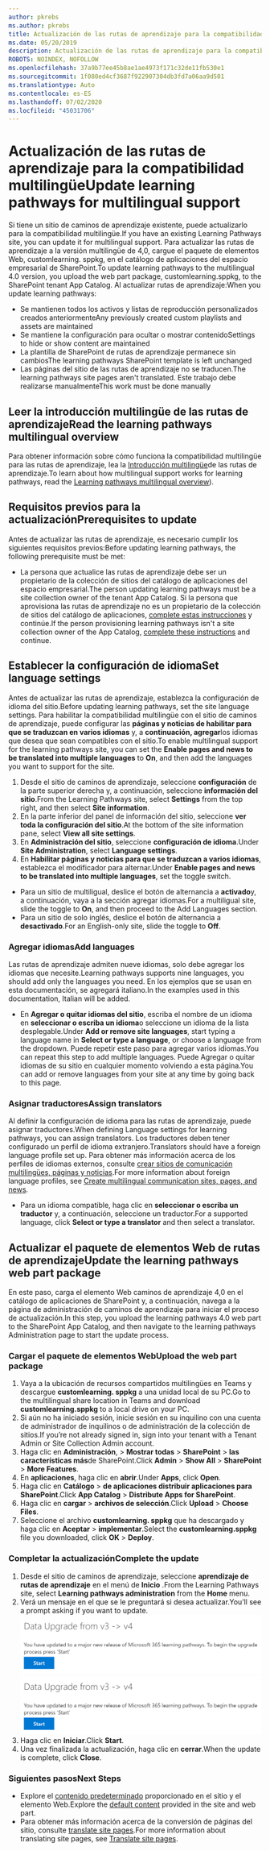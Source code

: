 ```yaml
---
author: pkrebs
ms.author: pkrebs
title: Actualización de las rutas de aprendizaje para la compatibilidad multilingüe
ms.date: 05/20/2019
description: Actualización de las rutas de aprendizaje para la compatibilidad multilingüe
ROBOTS: NOINDEX, NOFOLLOW
ms.openlocfilehash: 37a9b77ee45b8ae1ae4973f171c32de11fb530e1
ms.sourcegitcommit: 1f080ed4cf3687f922907304db3fd7a06aa9d501
ms.translationtype: Auto
ms.contentlocale: es-ES
ms.lasthandoff: 07/02/2020
ms.locfileid: "45031706"
---
```

# <a name="update-learning-pathways-for-multilingual-support"></a><span data-ttu-id="f94db-103">Actualización de las rutas de aprendizaje para la compatibilidad multilingüe</span><span class="sxs-lookup"><span data-stu-id="f94db-103">Update learning pathways for multilingual support</span></span>
<span data-ttu-id="f94db-104">Si tiene un sitio de caminos de aprendizaje existente, puede actualizarlo para la compatibilidad multilingüe.</span><span class="sxs-lookup"><span data-stu-id="f94db-104">If you have an existing Learning Pathways site, you can update it for multilingual support.</span></span> <span data-ttu-id="f94db-105">Para actualizar las rutas de aprendizaje a la versión multilingüe de 4,0, cargue el paquete de elementos Web, customlearning. sppkg, en el catálogo de aplicaciones del espacio empresarial de SharePoint.</span><span class="sxs-lookup"><span data-stu-id="f94db-105">To update learning pathways to the multilingual 4.0 version, you upload the web part package, customlearning.sppkg, to the SharePoint tenant App Catalog.</span></span> <span data-ttu-id="f94db-106">Al actualizar rutas de aprendizaje:</span><span class="sxs-lookup"><span data-stu-id="f94db-106">When you update learning pathways:</span></span>  

- <span data-ttu-id="f94db-107">Se mantienen todos los activos y listas de reproducción personalizados creados anteriormente</span><span class="sxs-lookup"><span data-stu-id="f94db-107">Any previously created custom playlists and assets are maintained</span></span>
- <span data-ttu-id="f94db-108">Se mantiene la configuración para ocultar o mostrar contenido</span><span class="sxs-lookup"><span data-stu-id="f94db-108">Settings to hide or show content are maintained</span></span>
- <span data-ttu-id="f94db-109">La plantilla de SharePoint de rutas de aprendizaje permanece sin cambios</span><span class="sxs-lookup"><span data-stu-id="f94db-109">The learning pathways SharePoint template is left unchanged</span></span>
- <span data-ttu-id="f94db-110">Las páginas del sitio de las rutas de aprendizaje no se traducen.</span><span class="sxs-lookup"><span data-stu-id="f94db-110">The learning pathways site pages aren't translated.</span></span> <span data-ttu-id="f94db-111">Este trabajo debe realizarse manualmente</span><span class="sxs-lookup"><span data-stu-id="f94db-111">This work must be done manually</span></span>

## <a name="read-the-learning-pathways-multilingual-overview"></a><span data-ttu-id="f94db-112">Leer la introducción multilingüe de las rutas de aprendizaje</span><span class="sxs-lookup"><span data-stu-id="f94db-112">Read the learning pathways multilingual overview</span></span>
<span data-ttu-id="f94db-113">Para obtener información sobre cómo funciona la compatibilidad multilingüe para las rutas de aprendizaje, lea la [Introducción multilingüe](custom_overview_ml.md)de las rutas de aprendizaje.</span><span class="sxs-lookup"><span data-stu-id="f94db-113">To learn about how multilingual support works for learning pathways, read the [Learning pathways multilingual overview](custom_overview_ml.md)).</span></span> 

## <a name="prerequisites-to-update"></a><span data-ttu-id="f94db-114">Requisitos previos para la actualización</span><span class="sxs-lookup"><span data-stu-id="f94db-114">Prerequisites to update</span></span>
<span data-ttu-id="f94db-115">Antes de actualizar las rutas de aprendizaje, es necesario cumplir los siguientes requisitos previos:</span><span class="sxs-lookup"><span data-stu-id="f94db-115">Before updating learning pathways, the following prerequisite must be met:</span></span>
- <span data-ttu-id="f94db-116">La persona que actualice las rutas de aprendizaje debe ser un propietario de la colección de sitios del catálogo de aplicaciones del espacio empresarial.</span><span class="sxs-lookup"><span data-stu-id="f94db-116">The person updating learning pathways must be a site collection owner of the tenant App Catalog.</span></span> <span data-ttu-id="f94db-117">Si la persona que aprovisiona las rutas de aprendizaje no es un propietario de la colección de sitios del catálogo de aplicaciones, [complete estas instrucciones](addappadmin.md) y continúe.</span><span class="sxs-lookup"><span data-stu-id="f94db-117">If the person provisioning learning pathways isn't a site collection owner of the App Catalog, [complete these instructions](addappadmin.md) and continue.</span></span> 

## <a name="set-language-settings"></a><span data-ttu-id="f94db-118">Establecer la configuración de idioma</span><span class="sxs-lookup"><span data-stu-id="f94db-118">Set language settings</span></span> 
<span data-ttu-id="f94db-119">Antes de actualizar las rutas de aprendizaje, establezca la configuración de idioma del sitio.</span><span class="sxs-lookup"><span data-stu-id="f94db-119">Before updating learning pathways, set the site language settings.</span></span> <span data-ttu-id="f94db-120">Para habilitar la compatibilidad multilingüe con el sitio de caminos de aprendizaje, puede configurar las **páginas y noticias de habilitar para que se traduzcan en varios idiomas** y, a **continuación, agregar**los idiomas que desea que sean compatibles con el sitio.</span><span class="sxs-lookup"><span data-stu-id="f94db-120">To enable multilingual support for the learning pathways site, you can set the **Enable pages and news to be translated into multiple languages** to **On**, and then add the languages you want to support for the site.</span></span>
1.  <span data-ttu-id="f94db-121">Desde el sitio de caminos de aprendizaje, seleccione **configuración** de la parte superior derecha y, a continuación, seleccione **información del sitio**.</span><span class="sxs-lookup"><span data-stu-id="f94db-121">From the Learning Pathways site, select **Settings** from the top right, and then select **Site information**.</span></span>
2.  <span data-ttu-id="f94db-122">En la parte inferior del panel de información del sitio, seleccione **ver toda la configuración del sitio**.</span><span class="sxs-lookup"><span data-stu-id="f94db-122">At the bottom of the site information pane, select **View all site settings**.</span></span>
3.  <span data-ttu-id="f94db-123">En **Administración del sitio**, seleccione **configuración de idioma**.</span><span class="sxs-lookup"><span data-stu-id="f94db-123">Under **Site Administration**, select **Language settings**.</span></span>
4.  <span data-ttu-id="f94db-124">En **Habilitar páginas y noticias para que se traduzcan a varios idiomas**, establezca el modificador para alternar.</span><span class="sxs-lookup"><span data-stu-id="f94db-124">Under **Enable pages and news to be translated into multiple languages**, set the toggle switch.</span></span> 
- <span data-ttu-id="f94db-125">Para un sitio de multiligual, deslice el botón de alternancia a **activado**y, a continuación, vaya a la sección agregar idiomas.</span><span class="sxs-lookup"><span data-stu-id="f94db-125">For a multiligual site, slide the toggle to **On**, and then proceed to the Add Languages section.</span></span> 
- <span data-ttu-id="f94db-126">Para un sitio de solo inglés, deslice el botón de alternancia a **desactivado**.</span><span class="sxs-lookup"><span data-stu-id="f94db-126">For an English-only site, slide the toggle to **Off**.</span></span>

### <a name="add-languages"></a><span data-ttu-id="f94db-127">Agregar idiomas</span><span class="sxs-lookup"><span data-stu-id="f94db-127">Add languages</span></span>
<span data-ttu-id="f94db-128">Las rutas de aprendizaje admiten nueve idiomas, solo debe agregar los idiomas que necesite.</span><span class="sxs-lookup"><span data-stu-id="f94db-128">Learning pathways supports nine languages, you should add only the languages you need.</span></span> <span data-ttu-id="f94db-129">En los ejemplos que se usan en esta documentación, se agregará italiano.</span><span class="sxs-lookup"><span data-stu-id="f94db-129">In the examples used in this documentation, Italian will be added.</span></span> 
- <span data-ttu-id="f94db-130">En **Agregar o quitar idiomas del sitio**, escriba el nombre de un idioma en **seleccionar o escriba un idioma**o seleccione un idioma de la lista desplegable.</span><span class="sxs-lookup"><span data-stu-id="f94db-130">Under **Add or remove site languages**, start typing a language name in **Select or type a language**, or choose a language from the dropdown.</span></span> <span data-ttu-id="f94db-131">Puede repetir este paso para agregar varios idiomas.</span><span class="sxs-lookup"><span data-stu-id="f94db-131">You can repeat this step to add multiple languages.</span></span> <span data-ttu-id="f94db-132">Puede Agregar o quitar idiomas de su sitio en cualquier momento volviendo a esta página.</span><span class="sxs-lookup"><span data-stu-id="f94db-132">You can add or remove languages from your site at any time by going back to this page.</span></span>
 
### <a name="assign-translators"></a><span data-ttu-id="f94db-133">Asignar traductores</span><span class="sxs-lookup"><span data-stu-id="f94db-133">Assign translators</span></span>
<span data-ttu-id="f94db-134">Al definir la configuración de idioma para las rutas de aprendizaje, puede asignar traductores.</span><span class="sxs-lookup"><span data-stu-id="f94db-134">When defining Language settings for learning pathways, you can assign translators.</span></span> <span data-ttu-id="f94db-135">Los traductores deben tener configurado un perfil de idioma extranjero.</span><span class="sxs-lookup"><span data-stu-id="f94db-135">Translators should have a foreign language profile set up.</span></span> <span data-ttu-id="f94db-136">Para obtener más información acerca de los perfiles de idiomas externos, consulte [crear sitios de comunicación multilingües, páginas y noticias](https://support.office.com/article/2bb7d610-5453-41c6-a0e8-6f40b3ed750c).</span><span class="sxs-lookup"><span data-stu-id="f94db-136">For more information about foreign language profiles, see [Create multilingual communication sites, pages, and news](https://support.office.com/article/2bb7d610-5453-41c6-a0e8-6f40b3ed750c).</span></span>  
- <span data-ttu-id="f94db-137">Para un idioma compatible, haga clic en **seleccionar o escriba un traductor** y, a continuación, seleccione un traductor.</span><span class="sxs-lookup"><span data-stu-id="f94db-137">For a supported language, click **Select or type a translator** and then select a translator.</span></span> 

## <a name="update-the-learning-pathways-web-part-package"></a><span data-ttu-id="f94db-138">Actualizar el paquete de elementos Web de rutas de aprendizaje</span><span class="sxs-lookup"><span data-stu-id="f94db-138">Update the learning pathways web part package</span></span>
<span data-ttu-id="f94db-139">En este paso, carga el elemento Web caminos de aprendizaje 4,0 en el catálogo de aplicaciones de SharePoint y, a continuación, navega a la página de administración de caminos de aprendizaje para iniciar el proceso de actualización.</span><span class="sxs-lookup"><span data-stu-id="f94db-139">In this step, you upload the learning pathways 4.0 web part to the SharePoint App Catalog, and then navigate to the learning pathways Administration page to start the update process.</span></span>

### <a name="upload-the-web-part-package"></a><span data-ttu-id="f94db-140">Cargar el paquete de elementos Web</span><span class="sxs-lookup"><span data-stu-id="f94db-140">Upload the web part package</span></span>
1.  <span data-ttu-id="f94db-141">Vaya a la ubicación de recursos compartidos multilingües en Teams y descargue **customlearning. sppkg** a una unidad local de su PC.</span><span class="sxs-lookup"><span data-stu-id="f94db-141">Go to the multilingual share location in Teams and download **customlearning.sppkg** to a local drive on your PC.</span></span> 
2.  <span data-ttu-id="f94db-142">Si aún no ha iniciado sesión, inicie sesión en su inquilino con una cuenta de administrador de inquilinos o de administración de la colección de sitios.</span><span class="sxs-lookup"><span data-stu-id="f94db-142">If you’re not already signed in, sign into your tenant with a Tenant Admin or Site Collection Admin account.</span></span> 
3.  <span data-ttu-id="f94db-143">Haga clic en **Administración**,  >  **Mostrar todas**  >  **SharePoint**  >  **las características más**de SharePoint.</span><span class="sxs-lookup"><span data-stu-id="f94db-143">Click **Admin** > **Show All** > **SharePoint** > **More Features**.</span></span> 
4.  <span data-ttu-id="f94db-144">En **aplicaciones**, haga clic en **abrir**.</span><span class="sxs-lookup"><span data-stu-id="f94db-144">Under **Apps**, click **Open**.</span></span> 
5.  <span data-ttu-id="f94db-145">Haga clic en **Catálogo**  >  **de aplicaciones distribuir aplicaciones para SharePoint**.</span><span class="sxs-lookup"><span data-stu-id="f94db-145">Click **App Catalog** > **Distribute Apps for SharePoint**.</span></span> 
6.  <span data-ttu-id="f94db-146">Haga clic en **cargar**  >  **archivos de selección**.</span><span class="sxs-lookup"><span data-stu-id="f94db-146">Click **Upload** > **Choose Files**.</span></span> 
7.  <span data-ttu-id="f94db-147">Seleccione el archivo **customlearning. sppkg** que ha descargado y haga clic en **Aceptar**  >  **implementar**.</span><span class="sxs-lookup"><span data-stu-id="f94db-147">Select the **customlearning.sppkg** file you downloaded, click **OK** > **Deploy**.</span></span> 

### <a name="complete-the-update"></a><span data-ttu-id="f94db-148">Completar la actualización</span><span class="sxs-lookup"><span data-stu-id="f94db-148">Complete the update</span></span>
1.  <span data-ttu-id="f94db-149">Desde el sitio de caminos de aprendizaje, seleccione **aprendizaje de rutas de aprendizaje** en el menú de **Inicio** .</span><span class="sxs-lookup"><span data-stu-id="f94db-149">From the Learning Pathways site, select **Learning pathways administration** from the **Home** menu.</span></span> 
2.  <span data-ttu-id="f94db-150">Verá un mensaje en el que se le preguntará si desea actualizar.</span><span class="sxs-lookup"><span data-stu-id="f94db-150">You’ll see a prompt asking if you want to update.</span></span> 
<span data-ttu-id="f94db-151">![custom_update_adminprompt_ml.png](media/custom_update_adminprompt_ml.png)</span><span class="sxs-lookup"><span data-stu-id="f94db-151">![custom_update_adminprompt_ml.png](media/custom_update_adminprompt_ml.png)</span></span>
3.  <span data-ttu-id="f94db-152">Haga clic en **Iniciar**.</span><span class="sxs-lookup"><span data-stu-id="f94db-152">Click **Start**.</span></span> 
4. <span data-ttu-id="f94db-153">Una vez finalizada la actualización, haga clic en **cerrar**.</span><span class="sxs-lookup"><span data-stu-id="f94db-153">When the update is complete, click **Close**.</span></span> 

### <a name="next-steps"></a><span data-ttu-id="f94db-154">Siguientes pasos</span><span class="sxs-lookup"><span data-stu-id="f94db-154">Next Steps</span></span>
- <span data-ttu-id="f94db-155">Explore el [contenido predeterminado](custom_exploresite.md) proporcionado en el sitio y el elemento Web.</span><span class="sxs-lookup"><span data-stu-id="f94db-155">Explore the [default content](custom_exploresite.md) provided in the site and web part.</span></span>
- <span data-ttu-id="f94db-156">Para obtener más información acerca de la conversión de páginas del sitio, consulte [translate site pages](custom_translate_page_ml.md).</span><span class="sxs-lookup"><span data-stu-id="f94db-156">For more information about translating site pages, see [Translate site pages](custom_translate_page_ml.md).</span></span> 

